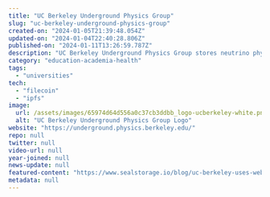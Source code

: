 ```yaml
---
title: "UC Berkeley Underground Physics Group"
slug: "uc-berkeley-underground-physics-group"
created-on: "2024-01-05T21:39:48.054Z"
updated-on: "2024-01-04T22:40:28.806Z"
published-on: "2024-01-11T13:26:59.787Z"
description: "UC Berkeley Underground Physics Group stores neutrino physics research data to support the development of novel detection technology on the Filecoin network through storage provider Seal Storage."
category: "education-academia-health"
tags:
  - "universities"
tech:
  - "filecoin"
  - "ipfs"
image:
  url: /assets/images/65974d64d556a0c37cb3ddbb_logo-ucberkeley-white.png
  alt: "UC Berkeley Underground Physics Group Logo"
website: "https://underground.physics.berkeley.edu/"
repo: null
twitter: null
video-url: null
year-joined: null
news-update: null
featured-content: "https://www.sealstorage.io/blog/uc-berkeley-uses-web3-decentralized-storage-for-neutrino-research-data"
metadata: null
---
```

